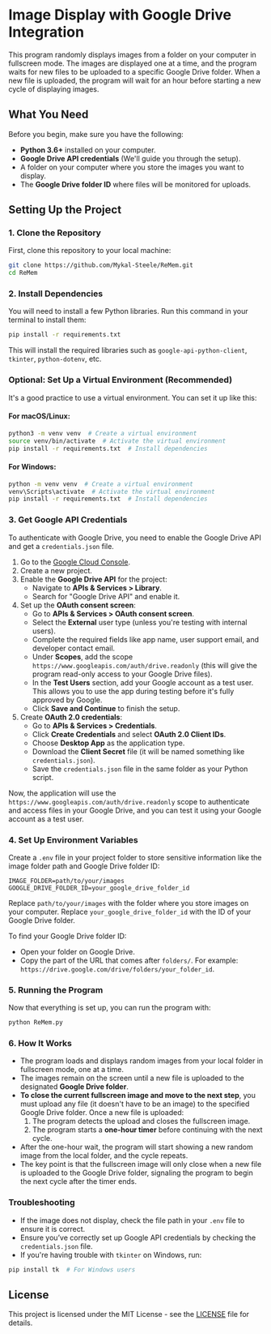 # Image Display with Google Drive Integration

This program randomly displays images from a folder on your computer in fullscreen mode. The images are displayed one at a time, and the program waits for new files to be uploaded to a specific Google Drive folder. When a new file is uploaded, the program will wait for an hour before starting a new cycle of displaying images.

## What You Need

Before you begin, make sure you have the following:

- **Python 3.6+** installed on your computer.
- **Google Drive API credentials** (We'll guide you through the setup).
- A folder on your computer where you store the images you want to display.
- The **Google Drive folder ID** where files will be monitored for uploads.

## Setting Up the Project

### 1. Clone the Repository

First, clone this repository to your local machine:

```bash
git clone https://github.com/Mykal-Steele/ReMem.git
cd ReMem
```

### 2. Install Dependencies

You will need to install a few Python libraries. Run this command in your terminal to install them:

```bash
pip install -r requirements.txt
```

This will install the required libraries such as `google-api-python-client`, `tkinter`, `python-dotenv`, etc.

### Optional: Set Up a Virtual Environment (Recommended)

It's a good practice to use a virtual environment. You can set it up like this:

#### For macOS/Linux:

```bash
python3 -m venv venv  # Create a virtual environment
source venv/bin/activate  # Activate the virtual environment
pip install -r requirements.txt  # Install dependencies
```

#### For Windows:

```bash
python -m venv venv  # Create a virtual environment
venv\Scripts\activate  # Activate the virtual environment
pip install -r requirements.txt  # Install dependencies
```

### 3. Get Google API Credentials

To authenticate with Google Drive, you need to enable the Google Drive API and get a `credentials.json` file.

1. Go to the [Google Cloud Console](https://console.cloud.google.com/).
2. Create a new project.
3. Enable the **Google Drive API** for the project:
   - Navigate to **APIs & Services > Library**.
   - Search for "Google Drive API" and enable it.
4. Set up the **OAuth consent screen**:
   - Go to **APIs & Services > OAuth consent screen**.
   - Select the **External** user type (unless you're testing with internal users).
   - Complete the required fields like app name, user support email, and developer contact email.
   - Under **Scopes**, add the scope `https://www.googleapis.com/auth/drive.readonly` (this will give the program read-only access to your Google Drive files).
   - In the **Test Users** section, add your Google account as a test user. This allows you to use the app during testing before it's fully approved by Google.
   - Click **Save and Continue** to finish the setup.
5. Create **OAuth 2.0 credentials**:
   - Go to **APIs & Services > Credentials**.
   - Click **Create Credentials** and select **OAuth 2.0 Client IDs**.
   - Choose **Desktop App** as the application type.
   - Download the **Client Secret** file (it will be named something like `credentials.json`).
   - Save the `credentials.json` file in the same folder as your Python script.

Now, the application will use the `https://www.googleapis.com/auth/drive.readonly` scope to authenticate and access files in your Google Drive, and you can test it using your Google account as a test user.

### 4. Set Up Environment Variables

Create a `.env` file in your project folder to store sensitive information like the image folder path and Google Drive folder ID:

```env
IMAGE_FOLDER=path/to/your/images
GOOGLE_DRIVE_FOLDER_ID=your_google_drive_folder_id
```

Replace `path/to/your/images` with the folder where you store images on your computer. Replace `your_google_drive_folder_id` with the ID of your Google Drive folder.

To find your Google Drive folder ID:

- Open your folder on Google Drive.
- Copy the part of the URL that comes after `folders/`. For example: `https://drive.google.com/drive/folders/your_folder_id`.

### 5. Running the Program

Now that everything is set up, you can run the program with:

```bash
python ReMem.py
```

### 6. How It Works

- The program loads and displays random images from your local folder in fullscreen mode, one at a time.
- The images remain on the screen until a new file is uploaded to the designated **Google Drive folder**.
- **To close the current fullscreen image and move to the next step**, you must upload any file (it doesn't have to be an image) to the specified Google Drive folder. Once a new file is uploaded:
  1. The program detects the upload and closes the fullscreen image.
  2. The program starts a **one-hour timer** before continuing with the next cycle.
- After the one-hour wait, the program will start showing a new random image from the local folder, and the cycle repeats.
- The key point is that the fullscreen image will only close when a new file is uploaded to the Google Drive folder, signaling the program to begin the next cycle after the timer ends.


### Troubleshooting

- If the image does not display, check the file path in your `.env` file to ensure it is correct.
- Ensure you’ve correctly set up Google API credentials by checking the `credentials.json` file.
- If you're having trouble with `tkinter` on Windows, run:

```bash
pip install tk  # For Windows users
```

## License

This project is licensed under the MIT License - see the [LICENSE](https://github.com/Mykal-Steele/ReMem/blob/main/LICENSE) file for details.
```

